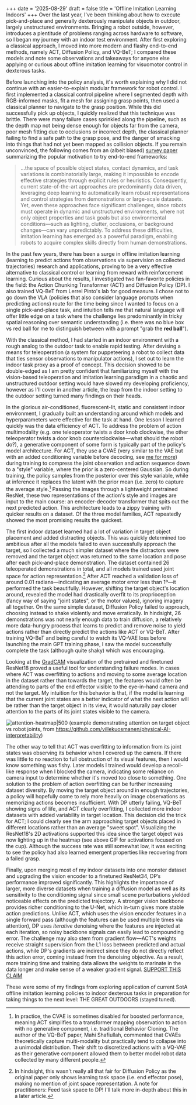 +++
date = '2025-08-29'
draft = false
title = 'Offline Imitation Learning Indoors'
+++
Over the last year, I've been thinking about how to execute pick-and-place and generally dexterously manipulate objects in outdoor, largely unstructured environments. Bringing a robot outside, however, introduces a plentitude of problems ranging across hardware to software, so I began my journey with an indoor test environment. After first exploring a classical approach, I moved into more modern and flashy end-to-end methods, namely ACT, Diffusion Policy, and VQ-BeT; I compared these models and note some observations and takeaways for anyone else applying or curious about offline imitation learning for visuomotor control in dexterous tasks.

Before launching into the policy analysis, it's worth explaining why I did not continue with an easier-to-explain modular framework for robot control. I first implemented a classical control pipeline where I segmented depth with RGB-informed masks, fit a mesh for assigning grasp points, then used a classical planner to navigate to the grasp position. While this did successfully pick up objects, I quickly realized that this technique was brittle. There were many failure cases sprinkled along the pipeline, such as the depth map not being dense enough for objects far from the camera, poor mesh fitting due to occlusions or incorrect depth, the classical planner failing to find a safe path to the grasp pose, and the danger of smacking into things that had not yet been mapped as collision objects.
If you remain unconvinced, the following comes from an (albeit biased) [survey paper](https://arxiv.org/pdf/2508.17449) summarizing the popular motivation to try end-to-end frameworks:
> ...the space of possible object states, contact dynamics, and task variations is combinatorially large, making it impossible to encode effective strategies through explicit rules or heuristics. Consequently, current state-of-the-art approaches are predominantly data driven, leveraging deep learning to automatically learn robust representations and control strategies from demonstrations or large-scale datasets. Yet, even these approaches face significant challenges, since robots must operate in dynamic and unstructured environments, where not only object properties and task goals but also environmental conditions—such as lighting, clutter, occlusions, or background changes—can vary unpredictably. To address these difficulties, imitation learning has emerged as a powerful paradigm, enabling robots to acquire complex skills directly from human demonstrations.

In the past few years, there has been a surge in offline imitation learning (learning to predict actions from observations via supervision on collected trajectories) research and applications, proving to be a very effective alternative to classical control or learning from reward with reinforcement learning. Curious about the results, I investigated two fan-favorite policies in the field: the Action Chunking Transformer (ACT) and Diffusion Policy (DP). I also trained VQ-BeT from Lerrel Pinto's lab for good measure. I chose not to go down the VLA (policies that also consider language prompts when predicting actions) route for the time being since I wanted to focus on a single pick-and-place task, and intuition tells me that natural language will offer little edge on a task where the challenge lies predominantly in tricky spatial reasoning over semantic understanding (i.e. there was no blue box vs red ball for me to distinguish between with a prompt "grab the **red ball**").

With the classical method, I had started in an indoor environment with a rough analog to the outdoor task to enable rapid testing. After devising a means for teleoperation (a system for puppeteering a robot to collect data that ties sensor observations to manipulator actions), I set out to learn the indoor task proxy as a proof of concept. This decision showed to be double-edged as I am pretty confident that familiarizing myself with the vision-based teleoperation and imitation learning paradigm in a chaotic and unstructured outdoor setting would have slowed my developing proficiency, however as I'll cover in another article, the leap from the indoor setting to the outdoor setting turned many findings on their heads.

In the glorious air-conditioned, fluorescent-lit, static and consistent indoor environment, I gradually built an understanding around which models and hyperparameters were effective for the task at hand. One lesson I learned quickly was the data efficiency of ACT. To address the problem of action multimodality (e.g. one teleoperator twists a door knob clockwise, the other teleoperator twists a door knob counterclockwise—what should the robot do?), a generative component of some form is typically part of the policy's model architecture. For ACT, they use a CVAE (very similar to the VAE but with an added conditioning variable before decoding, see [me for more](https://medium.com/@sofeikov/implementing-conditional-variational-auto-encoders-cvae-from-scratch-29fcbb8cb08f)) during training to compress the joint observation and action sequence down to a "style" variable, where the prior is a zero-centered Gaussian. So during training, the policy samples from the posterior over this style variable, while at inference it replaces the latent with the prior mean (i.e. zero) to capture the average style.[^1] Passing the images through a lightweight pretrained ResNet, these two representations of the action's style and images are input to the main course: an encoder-decoder transformer that spits out the next predicted action. This architecture leads to a zippy training with quicker results on a dataset. Of the three model families, ACT repeatedly showed the most promising results the quickest.

The first indoor dataset learned had a lot of variation in target object placement and added distracting objects. This was quickly determined too ambitious after all the models failed to even successfully approach the target, so I collected a much simpler dataset where the distractors were removed and the target object was returned to the same location and pose after each pick-and-place demonstration. The dataset contained 26 teleoperated demonstrations in total, and all models trained used joint space for action representation.[^2] After ACT reached a validation loss of around 0.01 radians—indicating an average motor error less than 1º—it performed the task beautifully. However, shifting the target object's location around, revealed the model had drastically overfit to its proprioception (fancy way of saying "joint states", or the motor values), ignoring imagery all together. On the same simple dataset, Diffusion Policy failed to approach, choosing instead to shake violently and move erratically. In hindsight, 26 demonstrations was not nearly enough data to train diffusion, a relatively more data-hungry process that learns to predict and remove noise to yield actions rather than directly predict the actions like ACT or VQ-BeT. After training VQ-BeT and being careful to watch its VQ-VAE loss before launching the main GPT training phase, I saw the model successfully complete the task (although quite shaky) which was encouraging.

Looking at the [GradCAM](https://github.com/jacobgil/pytorch-grad-cam) visualization of the pretrained and finetuned ResNet18 proved a 
useful tool for understanding failure modes. In cases where ACT was overfitting to actions and moving to some average location in the dataset rather than towards the target, the features would often be attending to parts of the end effector visible to the eye-in-hand camera and not the target. My intuition for this behavior is that, if the model is learning that the current joint states are a better indicator of what the next action will be rather than the target object in its view, it would naturally pay closer attention to the parts of its joint states visible to the camera.

![attention-heatmap|500](/hub/images/attention_coffee_prop.gif)
(example demonstrating attention on target object vs robot joints, from https://github.com/villekuosmanen/physical-AI-interpretability)

The other way to tell that ACT was overfitting to information from its joint states was observing its behavior when I covered up the camera. If there was little to no reaction to full obstruction of its visual features, then I would know something was fishy. Later models I trained would develop a recoil-like response when I blocked the camera, indicating some reliance on camera input to determine whether it's moved too close to something. One solution to the problem of action overfitting can be further increasing dataset diversity. By moving the target object around in enough trajectories, a policy will hopefully come to rely more heavily on image observations as memorizing actions becomes insufficient. With DP utterly failing, VQ-BeT showing signs of life, and ACT clearly overfitting, I collected more indoor datasets with added variability in target location. This decision did the trick for ACT; I could clearly see the arm approaching target objects placed in different locations rather than an average "sweet spot". Visualizing the ResNet18's 2D activations supported this idea since the target object was now lighting up in the heatmap (see above GIF for activations focused on the cup). Although the success rate was still somewhat low, it was exciting to see the policy had also learned emergent properties like recovering from a failed grasp.

Finally, upon merging most of my indoor datasets into one monster dataset and upgrading the vision encoder to a finetuned ResNet34, DP’s performance improved significantly. This highlights the importance of larger, more diverse datasets when training a diffusion model as well as its sensitivity to the conditioning signal since small scene perturbations yielded noticeable effects on the predicted trajectory. A stronger vision backbone provides richer conditioning to the U-Net, which in-turn gives more stable action predictions. Unlike ACT, which uses the vision encoder features in a single forward pass (although the features can be used multiple times via attention), DP uses *iterative* denoising where the features are injected at each iteration, so noisy backbone signals can easily lead to compounding error. The challenge may also stem from gradient flow—ACT's weights receive straight supervision from the L1 loss between predicted and actual actions, while DP's gradients are indirect since they do not directly reflect this action error, coming instead from the denoising objective. As a result, more training time and training data allows the weights to marinate in the data longer and make sense of a weaker gradient signal. [SUPPORT THIS CLAIM](https://chatgpt.com/s/t_68a7333622fc8191a446c2bd25172bf1)

These were some of my findings from exploring application of current SotA offline imitation learning policies to indoor dexterous tasks in preparation for taking things to the next level: THE GREAT OUTDOORS (stayed tuned).


[^1]: In practice, the CVAE is sometimes disabled for boosted performance, meaning ACT simplifies to a transformer mapping observation to action with no generative component, i.e. traditional Behavior Cloning. The author of the VQ-BeT paper, Mahi Shafiullah, commented that CVAEs theoretically capture multi-modality but practically tend to collapse into a unimodal distribution. Their shift to discretized actions with a VQ-VAE as their generative component allowed them to better model robot data collected by many different people.

[^2]: In hindsight, this wasn't really all that fair for Diffusion Policy as the original paper only shows learning task space (i.e. end effector pose), making no mention of joint space representation. A note for practitioners: Feed task space to DP! I'll talk more in-depth about this in a later article.